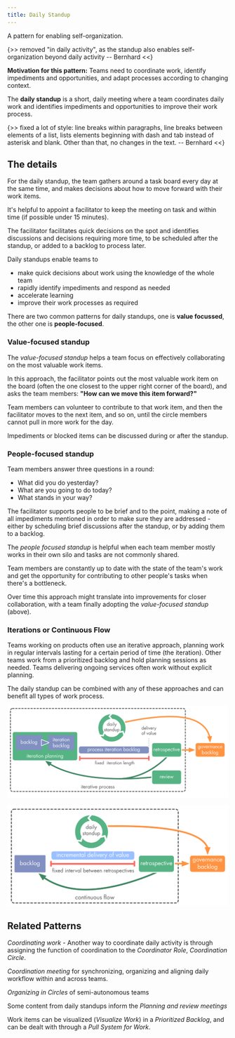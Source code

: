 ```yaml
---
title: Daily Standup
---
```


A pattern for enabling self-organization.

{>> removed "in daily activity", as the standup also enables self-organization beyond daily activity -- Bernhard <<}

**Motivation for this pattern:** Teams need to coordinate work, identify impediments and opportunities, and adapt processes according to changing context.

The **daily standup** is a short, daily meeting where a team coordinates daily work and identifies impediments and opportunities to improve their work process.

{>> fixed a lot of style: line breaks within paragraphs, line breaks between elements of a list, lists elements beginning with dash and tab instead of asterisk and blank. Other than that, no changes in the text. -- Bernhard <<}

## The details


For the daily standup, the team gathers around a task board every day at the same time, and makes decisions about how to move forward with their work items.

It's helpful to appoint a facilitator to keep the meeting on task and within time (if possible under 15 minutes).

The facilitator facilitates quick decisions on the spot and identifies discussions and decisions requiring more time, to be scheduled after the standup, or added to a backlog to process later.

Daily standups enable teams to

* make quick decisions about work using the knowledge of the whole team
* rapidly identify impediments and respond as needed
* accelerate learning
* improve their work processes as required

There are two common patterns for daily standups, one is **value focussed**, the other one is **people-focused**.


### Value-focused standup

The *value-focused standup* helps a team focus on effectively collaborating on the most valuable work items.

In this approach, the facilitator points out the most valuable work item on the board (often the one closest to the upper right corner of the board), and asks the team members: **"How can we move this item forward?"**

Team members can volunteer to contribute to that work item, and then the facilitator moves to the next item, and so on, until the circle members cannot pull in more work for the day.

Impediments or blocked items can be discussed during or after the standup.


### People-focused standup

Team members answer three questions in a round:

* What did you do yesterday?
* What are you going to do today?
* What stands in your way?

The facilitator supports people to be brief and to the point, making a note of all impediments mentioned in order to make sure they are addressed - either by scheduling brief discussions after the standup, or by adding them to a backlog.

The *people focused standup* is helpful when each team member mostly works in their own silo and tasks are not commonly shared.


Team members are constantly up to date with the state of the team's work and get the opportunity for contributing to other people's tasks when there's a bottleneck.


Over time this approach might translate into improvements for closer collaboration, with a team finally adopting the *value-focused standup* (above).


### Iterations or Continuous Flow

Teams working on products often use an iterative approach, planning work in regular intervals lasting for a certain period of time (the iteration). Other teams work from a prioritized backlog and hold planning sessions as needed. Teams delivering ongoing services often work without explicit planning.

The daily standup can be combined with any of these approaches and can benefit all types of work process.

![Daily Standup and Continuous Flow](<img/meetings/iterations.png>)

![Daily Standup and Iterations](<img/meetings/continuous-flow.png>)


## Related Patterns


*Coordinating work* - Another way to coordinate daily activity is through assigning the function of coordination to the *Coordinator Role*, *Coordination Circle*.

*Coordination meeting* for synchronizing, organizing and aligning daily workflow within and across teams.

*Organizing in Circles* of semi-autonomous teams

Some content from daily standups inform the *Planning and review meetings*

Work items can be visualized (*Visualize Work*) in a *Prioritized Backlog*, and can be dealt with through a *Pull System for Work*.
